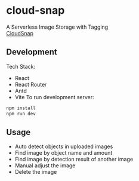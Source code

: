 # cloud-snap
A Serverless Image Storage with Tagging  
[CloudSnap](https://main.d1ecgjbj30kmsa.amplifyapp.com/)
## Development
Tech Stack:
- React
- React Router
- Antd
- Vite
To run development server:
```bash
npm install
npm run dev
```
## Usage
- Auto detect objects in uploaded images
- Find image by object name and amount
- Find image by detection result of another image
- Manual adjust the image
- Delete the image

